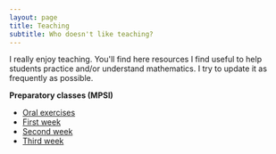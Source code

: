 ```yaml
---
layout: page
title: Teaching
subtitle: Who doesn't like teaching?
---
```


I really enjoy teaching. You'll find here resources I find useful to help students practice and/or understand mathematics. I try to update it as frequently as possible.

**Preparatory classes (MPSI)**

- [Oral exercises](assets/pdfs/Exercices_MPSI.pdf)
- [First week](assets/pdfs/Colles_semaine_1.pdf)
- [Second week](assets/pdfs/Colles_semaine_2.pdf)
- [Third week](assets/pdfs/Colles_semaine_3.pdf)
